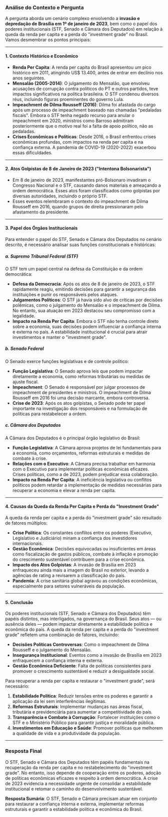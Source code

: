 ### Análise do Contexto e Pergunta

A pergunta aborda um cenário complexo envolvendo a **invasão e depredação de Brasília em 1º de janeiro de 2023**, bem como o papel dos poderes institucionais (STF, Senado e Câmara dos Deputados) em relação à queda da renda per capita e a perda do "investment grade" no Brasil. Vamos desmembrar os pontos principais:

---

#### **1. Contexto Histórico e Econômico**
- **Renda Per Capita**: A renda per capita do Brasil apresentou um pico histórico em 2011, atingindo US$ 13.400, antes de entrar em declínio nos anos seguintes.
- **Mensalão (2005-2014)**: O julgamento do Mensalão, que envolveu acusações de corrupção contra políticos do PT e outros partidos, teve impactos significativos na política brasileira. O STF condenou diversos réus, incluindo figuras proeminentes do governo Lula.
- **Impeachment de Dilma Rousseff (2016)**: Dilma foi afastada do cargo após um processo de impeachment baseado nas chamadas "pedaladas fiscais". Embora o STF tenha negado recurso para anular o impeachment em 2020, ministros como Barroso admitiram posteriormente que o motivo real foi a falta de apoio político, não as pedaladas.
- **Crises Econômicas e Políticas**: Desde 2016, o Brasil enfrentou crises econômicas profundas, com impactos na renda per capita e na confiança externa. A pandemia de COVID-19 (2020-2022) exacerbou essas dificuldades.

---

#### **2. Atos Golpistas de 8 de Janeiro de 2023 ("Intentona Bolsonarista")**
- Em 8 de janeiro de 2023, manifestantes pró-Bolsonaro invadiram o Congresso Nacional e o STF, causando danos materiais e ameaçando a ordem democrática. Esses atos foram classificados como golpistas por diversas autoridades, incluindo o próprio STF.
- Esses eventos relembraram o contexto do impeachment de Dilma Rousseff em 2016, quando grupos de direita pressionaram pelo afastamento da presidente.

---

#### **3. Papel dos Órgãos Institucionais**
Para entender o papel do STF, Senado e Câmara dos Deputados no cenário descrito, é necessário analisar suas funções constitucionais e históricas:

##### **a. Supremo Tribunal Federal (STF)**
O STF tem um papel central na defesa da Constituição e da ordem democrática:
- **Defesa da Democracia**: Após os atos de 8 de janeiro de 2023, o STF rapidamente reagiu, emitindo decisões para garantir a segurança das instituições e punir os responsáveis pelos ataques.
- **Julgamentos Políticos**: O STF já havia sido alvo de críticas por decisões polêmicas, como o julgamento do Mensalão e o impeachment de Dilma. No entanto, sua atuação em 2023 destacou seu compromisso com a legalidade.
- **Impacto na Renda Per Capita**: Embora o STF não tenha controle direto sobre a economia, suas decisões podem influenciar a confiança interna e externa no país. A estabilidade institucional é crucial para atrair investimentos e manter o "investment grade".

##### **b. Senado Federal**
O Senado exerce funções legislativas e de controle político:
- **Função Legislativa**: O Senado aprova leis que podem impactar diretamente a economia, como reformas tributárias ou medidas de ajuste fiscal.
- **Impeachment**: O Senado é responsável por julgar processos de impeachment de presidentes e ministros. O impeachment de Dilma Rousseff em 2016 foi uma decisão marcante, embora controversa.
- **Crise de 2023**: Após os atos golpistas, o Senado pode ter papel importante na investigação dos responsáveis e na formulação de políticas para restabelecer a ordem.

##### **c. Câmara dos Deputados**
A Câmara dos Deputados é o principal órgão legislativo do Brasil:
- **Função Legislativa**: A Câmara aprova projetos de lei fundamentais para a economia, como orçamentos, reformas estruturais e medidas de combate à crise.
- **Relações com o Executivo**: A Câmara precisa trabalhar em harmonia com o Executivo para implementar políticas econômicas eficazes. Crises políticas, como a de 2023, podem prejudicar essa colaboração.
- **Impacto na Renda Per Capita**: A ineficiência legislativa ou conflitos políticos podem retardar a implementação de medidas necessárias para recuperar a economia e elevar a renda per capita.

---

#### **4. Causas da Queda da Renda Per Capita e Perda do "Investment Grade"**
A queda da renda per capita e a perda do "investment grade" são resultado de fatores múltiplos:
- **Crise Política**: Os constantes conflitos entre os poderes (Executivo, Legislativo e Judiciário) minam a confiança dos investidores internacionais.
- **Gestão Econômica**: Decisões equivocadas ou insuficientes em áreas como fiscalização de gastos públicos, combate à inflação e promoção do crescimento sustentável contribuem para a crise econômica.
- **Impacto dos Atos Golpistas**: A invasão de Brasília em 2023 enfraqueceu ainda mais a imagem do Brasil no exterior, levando a agências de rating a revisarem a classificação do país.
- **Pandemia**: A crise sanitária global agravou as condições econômicas, especialmente para setores vulneráveis da população.

---

#### **5. Conclusão**
Os poderes institucionais (STF, Senado e Câmara dos Deputados) têm papéis distintos, mas interligados, na governança do Brasil. Seus atos — ou ausência deles — podem impactar diretamente a estabilidade política e econômica do país. A queda da renda per capita e a perda do "investment grade" refletem uma combinação de fatores, incluindo:
- **Decisões Políticas Controversas**: Como o impeachment de Dilma Rousseff e o julgamento do Mensalão.
- **Insegurança Institucional**: Eventos como a invasão de Brasília em 2023 enfraquecem a confiança interna e externa.
- **Gestão Econômica Deficiente**: Falta de políticas consistentes para promover o crescimento sustentável e reduzir a desigualdade social.

Para recuperar a renda per capita e restaurar o "investment grade", será necessário:
1. **Estabilidade Política**: Reduzir tensões entre os poderes e garantir a aplicação da lei sem interferências ilegítimas.
2. **Reformas Estruturais**: Implementar mudanças nas áreas fiscal, tributária e previdenciária para aumentar a competitividade do país.
3. **Transparência e Combate à Corrupção**: Fortalecer instituições como o STF e o Ministério Público para garantir justiça e moralidade pública.
4. **Investimentos em Educação e Saúde**: Promover políticas que melhorem a qualidade de vida e a produtividade da população.

---

### Resposta Final
O STF, Senado e Câmara dos Deputados têm papéis fundamentais na recuperação da renda per capita e no restabelecimento do "investment grade". No entanto, isso depende de cooperação entre os poderes, adoção de políticas econômicas eficazes e respeito à ordem democrática. A crise de 2023 evidencia a necessidade urgente de consolidar a estabilidade institucional e retomar o caminho do desenvolvimento sustentável. 

**Resposta Sumária**: O STF, Senado e Câmara precisam atuar em conjunto para restaurar a confiança interna e externa, implementar reformas estruturais e garantir a estabilidade política e econômica do Brasil.
